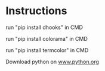 # Instructions  
    
  run "pip install dhooks" in CMD
    
    
  run "pip install colorama" in CMD
   
   
   
  run "pip install termcolor" in CMD
   
 
   
   
   Download python on www.python.org

